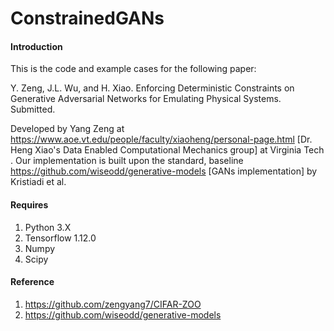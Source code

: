 # ConstrainedGANs

#### Introduction
This is the code and example cases for the following paper:

Y. Zeng, J.L. Wu, and H. Xiao. Enforcing Deterministic Constraints on Generative Adversarial Networks for Emulating Physical Systems. Submitted.

Developed by Yang Zeng at https://www.aoe.vt.edu/people/faculty/xiaoheng/personal-page.html [Dr. Heng Xiao's Data Enabled Computational Mechanics group] at Virginia Tech . Our implementation is built upon the standard, baseline  https://github.com/wiseodd/generative-models [GANs implementation] by Kristiadi et al.

#### Requires
1. Python 3.X
2. Tensorflow 1.12.0
3. Numpy 
4. Scipy


#### Reference

1. https://github.com/zengyang7/CIFAR-ZOO
2. https://github.com/wiseodd/generative-models
